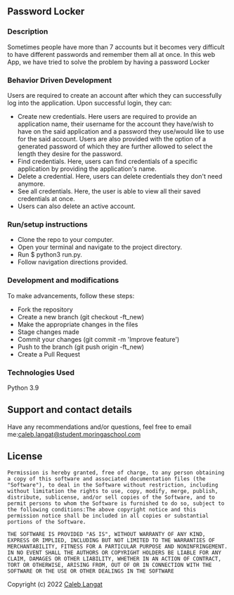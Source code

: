 ##  Password Locker

### Description
Sometimes people have more than 7 accounts but it becomes very difficult to have different passwords and remember them all at once. In this web App, we have tried to solve the problem by having a password Locker

### Behavior Driven Development
Users are required to create an account after which they can successfully log into the application. Upon successful login, they can:

- Create new credentials.
    Here users are required to provide an application name, their username for the account they have/wish to have on the said application and a password they use/would like to use for the said account. Users are also provided with the option of a generated password of which they are further allowed to select the length they desire for the password.
- Find credentials.
    Here, users can find credentials of a specific application by providing the application's name.
- Delete a credential.
    Here, users can delete credentials they don't need anymore.
- See all credentials.
    Here, the user is able to view all their saved credentials at once.
- Users can also delete an active account.

### Run/setup instructions
- Clone the repo to your computer.
- Open your terminal and navigate to the project directory.
- Run $ python3 run.py.
- Follow navigation directions provided.
### Development and modifications
To make advancements, follow these steps:

- Fork the repository
- Create a new branch (git checkout -ft_new)
- Make the appropriate changes in the files
- Stage changes made
- Commit your changes (git commit -m 'Improve feature')
- Push to the branch (git push origin -ft_new)
- Create a Pull Request

### Technologies Used
Python 3.9


## Support and contact details

Have any recommendations and/or questions, feel free to email me:[caleb.langat@student.moringaschool.com](mailto:caleb.langat@student.moringaschool.com)

## License
    ​Permission is hereby granted, free of charge, to any person obtaining a copy of this software and associated documentation files (the "Software"), to deal in the Software without restriction, including without limitation the rights to use, copy, modify, merge, publish, distribute, sublicense, and/or sell copies of the Software, and to permit persons to whom the Software is furnished to do so, subject to the following conditions:​The above copyright notice and this permission notice shall be included in all copies or substantial portions of the Software.

    ​THE SOFTWARE IS PROVIDED "AS IS", WITHOUT WARRANTY OF ANY KIND, EXPRESS OR IMPLIED, INCLUDING BUT NOT LIMITED TO THE WARRANTIES OF MERCHANTABILITY, FITNESS FOR A PARTICULAR PURPOSE AND NONINFRINGEMENT. IN NO EVENT SHALL THE AUTHORS OR COPYRIGHT HOLDERS BE LIABLE FOR ANY CLAIM, DAMAGES OR OTHER LIABILITY, WHETHER IN AN ACTION OF CONTRACT, TORT OR OTHERWISE, ARISING FROM, OUT OF OR IN CONNECTION WITH THE SOFTWARE OR THE USE OR OTHER DEALINGS IN THE SOFTWARE

Copyright (c) 2022 [Caleb Langat](https://github.com/mzazi25)  
